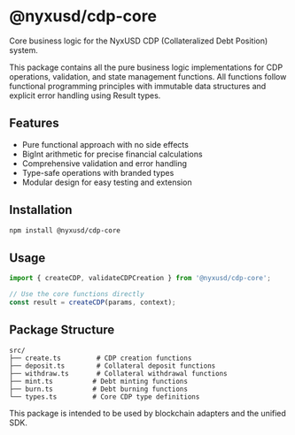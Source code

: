 # @nyxusd/cdp-core

Core business logic for the NyxUSD CDP (Collateralized Debt Position) system.

This package contains all the pure business logic implementations for CDP operations, validation, and state management functions. All functions follow functional programming principles with immutable data structures and explicit error handling using Result types.

## Features

- Pure functional approach with no side effects
- BigInt arithmetic for precise financial calculations
- Comprehensive validation and error handling
- Type-safe operations with branded types
- Modular design for easy testing and extension

## Installation

```bash
npm install @nyxusd/cdp-core
```

## Usage

```typescript
import { createCDP, validateCDPCreation } from '@nyxusd/cdp-core';

// Use the core functions directly
const result = createCDP(params, context);
```

## Package Structure

```
src/
├── create.ts         # CDP creation functions
├── deposit.ts        # Collateral deposit functions
├── withdraw.ts       # Collateral withdrawal functions
├── mint.ts          # Debt minting functions
├── burn.ts          # Debt burning functions
└── types.ts         # Core CDP type definitions
```

This package is intended to be used by blockchain adapters and the unified SDK.